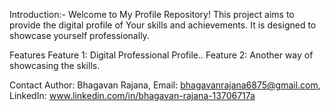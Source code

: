 Introduction:-
Welcome to My Profile Repository! This project aims to provide the digital profile of Your skills and achievements. It is designed to showcase yourself professionally.

Features
Feature 1: Digital Professional Profile..
Feature 2: Another way of showcasing the skills.

Contact
Author: Bhagavan Rajana,
Email: bhagavanrajana6875@gmail.com,
LinkedIn: www.linkedin.com/in/bhagavan-rajana-13706717a


